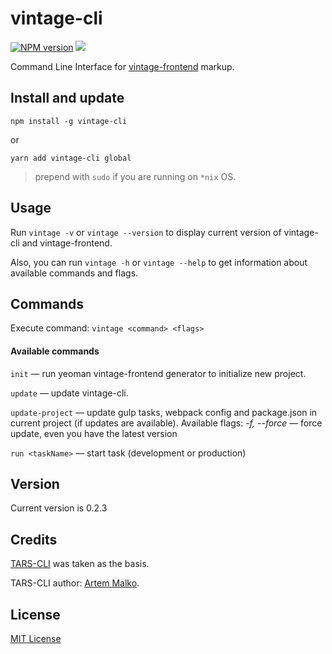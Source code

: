 # vintage-cli

[![NPM version][npm-image]][npm-url]
![][license-url]

Command Line Interface for [vintage-frontend](https://github.com/Vintage-web-production/generator-vintage-frontend) markup.

## Install and update ##

`npm install -g vintage-cli`

or

`yarn add vintage-cli global`

> prepend with `sudo` if you are running on `*nix` OS.

## Usage ##

Run `vintage -v` or `vintage --version` to display current version of vintage-cli and vintage-frontend.

Also, you can run `vintage -h` or `vintage --help` to get information about available commands and flags.

## Commands ##

Execute command: `vintage <command> <flags>`

#### Available commands ####

`init` — run yeoman vintage-frontend generator to initialize new project.

`update` — update vintage-cli.

`update-project` — update gulp tasks, webpack config and package.json in current project (if updates are available).
Available flags:
*-f, --force* — force update, even you have the latest version

`run <taskName>` — start task (development or production)


## Version ##

Current version is 0.2.3

## Credits ##

[TARS-CLI](https://github.com/tars/tars-cli) was taken as the basis.

TARS-CLI author: [Artem Malko](https://github.com/artem-malko).

## License ##

[MIT License](https://github.com/Vintage-web-production/vintage-cli/blob/master/LICENSE)

[npm-url]: https://www.npmjs.com/package/vintage-cli
[npm-image]: https://badge.fury.io/js/vintage-cli.svg
[license-url]: https://img.shields.io/npm/l/express.svg